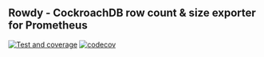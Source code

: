 ## Rowdy - CockroachDB row count & size exporter for Prometheus

[![Test and coverage](https://github.com/madworx/rowdy-crdb-exporter/actions/workflows/test.yml/badge.svg)](https://github.com/madworx/rowdy-crdb-exporter/actions/workflows/test.yml)
[![codecov](https://codecov.io/gh/madworx/rowdy-crdb-exporter/branch/main/graph/badge.svg?token=4EMXW0RRKU)](https://codecov.io/gh/madworx/rowdy-crdb-exporter)
